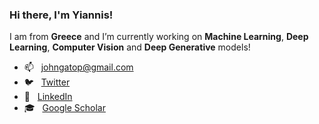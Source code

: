 ### Hi there, I'm Yiannis!

I am from **Greece** and I’m currently working on **Machine Learning**, **Deep Learning**, **Computer Vision** and **Deep Generative** models!

- 📫  &nbsp; <johngatop@gmail.com>
- 🐦  &nbsp; [Twitter](https://twitter.com/JohnGatop)
- 💼  &nbsp; [LinkedIn](https://www.linkedin.com/in/ioannis-gatopoulos-296625126/)
- 🎓  &nbsp; [Google Scholar](https://scholar.google.com/citations?user=Tb0yDfkAAAAJ&hl=en)


<!--
**ioangatop/ioangatop** is a ✨ _special_ ✨ repository because its `README.md` (this file) appears on your GitHub profile.

Here are some ideas to get you started:

- 🔭 I’m currently working on ...
- 🌱 I’m currently learning ...
- 👯 I’m looking to collaborate on ...
- 🤔 I’m looking for help with ...
- 💬 Ask me about ...
- 📫 How to reach me: ...
- 😄 Pronouns: ...
- ⚡ Fun fact: ...
-->
